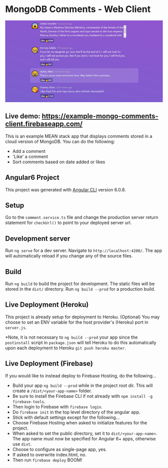 # MongoDB Comments - Web Client

![Preview](https://github.com/dieharders/example-mongo-comments/blob/master/preview-2.jpg)

## Live demo: https://example-mongo-comments-client.firebaseapp.com/

This is an example MEAN stack app that displays comments stored in a cloud version of MongoDB. You can do the following:

- Add a comment
- 'Like' a comment
- Sort comments based on date added or likes

## Angular6 Project

This project was generated with [Angular CLI](https://github.com/angular/angular-cli) version 6.0.8.

## Setup

Go to the `comment.service.ts` file and change the production server return statement for `checkUrl()` to point to your deployed server url.

## Development server

Run `ng serve` for a dev server. Navigate to `http://localhost:4200/`. The app will automatically reload if you change any of the source files.

## Build

Run `ng build` to build the project for development. The static files will be stored in the `dist/` directory.
Run `ng build --prod` for a production build.

## Live Deployment (Heroku)

This project is already setup for deployment to Heroku.
(Optional) You may choose to set an ENV variable for the host provider's (Heroku) port in `server.js`.

*Note, it is not necessary to `ng build --prod` your app since the `postinstall` script in `package.json` will tell Heroku to do this automatically upon each deployment to Heroku `git push heroku master`.

## Live Deployment (Firebase)

If you would like to instead deploy to Firebase Hosting, do the following...
- Build your app `ng build --prod` while in the project root dir. This will create a `/dist/<your-app-name>` folder.
- Be sure to install the Firebase CLI if not already with `npm install -g firebase-tools`.
- Then login to Firebase with `firebase login`.
- Do `firebase init` in the top level directory of the angular app.
- Stick with default settings except for the following...
- Choose Firebase Hosting when asked to initialize features for the project.
- When asked to set the public directory, set it to `dist/<your-app-name>`. The app name must now be specified for Angular 6+ apps, otherwise use `dist`.
- Choose to configure as single-page app, yes.
- If asked to overwrite index.html, no.
- Then run `firebase deploy` BOOM!